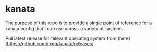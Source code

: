 # kanata

The purpose of this repo is to provide a single point of reference for a kanata config that I can use across a variety of systems.

Pull latest release for relevant operating system from (here)[https://github.com/jtroo/kanata/releases]
